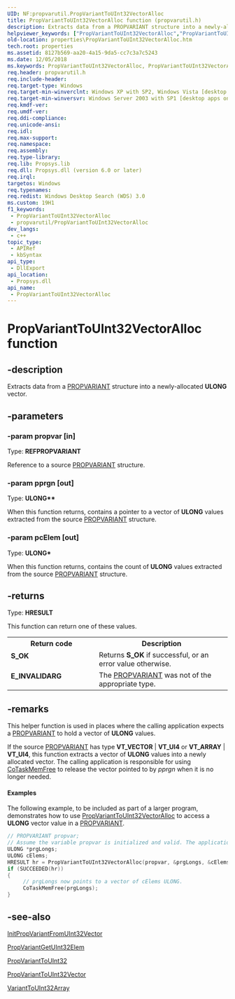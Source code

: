 ```yaml
---
UID: NF:propvarutil.PropVariantToUInt32VectorAlloc
title: PropVariantToUInt32VectorAlloc function (propvarutil.h)
description: Extracts data from a PROPVARIANT structure into a newly-allocated ULONG vector.
helpviewer_keywords: ["PropVariantToUInt32VectorAlloc","PropVariantToUInt32VectorAlloc function [Windows Properties]","_shell_PropVariantToUInt32VectorAlloc","properties.PropVariantToUInt32VectorAlloc","propvarutil/PropVariantToUInt32VectorAlloc","shell.PropVariantToUInt32VectorAlloc"]
old-location: properties\PropVariantToUInt32VectorAlloc.htm
tech.root: properties
ms.assetid: 8127b569-aa20-4a15-9da5-cc7c3a7c5243
ms.date: 12/05/2018
ms.keywords: PropVariantToUInt32VectorAlloc, PropVariantToUInt32VectorAlloc function [Windows Properties], _shell_PropVariantToUInt32VectorAlloc, properties.PropVariantToUInt32VectorAlloc, propvarutil/PropVariantToUInt32VectorAlloc, shell.PropVariantToUInt32VectorAlloc
req.header: propvarutil.h
req.include-header: 
req.target-type: Windows
req.target-min-winverclnt: Windows XP with SP2, Windows Vista [desktop apps only]
req.target-min-winversvr: Windows Server 2003 with SP1 [desktop apps only]
req.kmdf-ver: 
req.umdf-ver: 
req.ddi-compliance: 
req.unicode-ansi: 
req.idl: 
req.max-support: 
req.namespace: 
req.assembly: 
req.type-library: 
req.lib: Propsys.lib
req.dll: Propsys.dll (version 6.0 or later)
req.irql: 
targetos: Windows
req.typenames: 
req.redist: Windows Desktop Search (WDS) 3.0
ms.custom: 19H1
f1_keywords:
 - PropVariantToUInt32VectorAlloc
 - propvarutil/PropVariantToUInt32VectorAlloc
dev_langs:
 - c++
topic_type:
 - APIRef
 - kbSyntax
api_type:
 - DllExport
api_location:
 - Propsys.dll
api_name:
 - PropVariantToUInt32VectorAlloc
---
```


# PropVariantToUInt32VectorAlloc function


## -description

Extracts data from a <a href="https://docs.microsoft.com/windows/desktop/api/propidl/ns-propidl-propvariant">PROPVARIANT</a> structure into a newly-allocated <b>ULONG</b> vector.

## -parameters

### -param propvar [in]

Type: <b>REFPROPVARIANT</b>

Reference to a source <a href="https://docs.microsoft.com/windows/desktop/api/propidl/ns-propidl-propvariant">PROPVARIANT</a> structure.

### -param pprgn [out]

Type: <b>ULONG**</b>

When this function returns, contains a pointer to a vector of <b>ULONG</b> values extracted from the source <a href="https://docs.microsoft.com/windows/desktop/api/propidl/ns-propidl-propvariant">PROPVARIANT</a> structure.

### -param pcElem [out]

Type: <b>ULONG*</b>

When this function returns, contains the count of <b>ULONG</b> values extracted from the source <a href="https://docs.microsoft.com/windows/desktop/api/propidl/ns-propidl-propvariant">PROPVARIANT</a> structure.

## -returns

Type: <b>HRESULT</b>

This function can return one of these values.

<table>
<tr>
<th>Return code</th>
<th>Description</th>
</tr>
<tr>
<td width="40%">
<dl>
<dt><b>S_OK</b></dt>
</dl>
</td>
<td width="60%">
Returns <b>S_OK</b> if successful, or an error value otherwise.

</td>
</tr>
<tr>
<td width="40%">
<dl>
<dt><b>E_INVALIDARG</b></dt>
</dl>
</td>
<td width="60%">
The <a href="https://docs.microsoft.com/windows/desktop/api/propidl/ns-propidl-propvariant">PROPVARIANT</a> was not of the appropriate type.

</td>
</tr>
</table>

## -remarks

This helper function is used in places where the calling application expects a <a href="https://docs.microsoft.com/windows/desktop/api/propidl/ns-propidl-propvariant">PROPVARIANT</a> to hold a vector of <b>ULONG</b> values.

If the source <a href="https://docs.microsoft.com/windows/desktop/api/propidl/ns-propidl-propvariant">PROPVARIANT</a> has type <b>VT_VECTOR</b> | <b>VT_UI4</b> or <b>VT_ARRAY</b> | <b>VT_UI4</b>, this function extracts a vector of <b>ULONG</b> values into a newly allocated vector. The calling application is responsible for using <a href="https://docs.microsoft.com/windows/desktop/api/combaseapi/nf-combaseapi-cotaskmemfree">CoTaskMemFree</a> to release the vector pointed to by <i>pprgn</i> when it is no longer needed. 


#### Examples

The following example, to be included as part of a larger program, demonstrates how to use <a href="https://docs.microsoft.com/windows/desktop/api/propvarutil/nf-propvarutil-propvarianttouint32vectoralloc">PropVariantToUInt32VectorAlloc</a> to access a <b>ULONG</b> vector value in a <a href="https://docs.microsoft.com/windows/desktop/api/propidl/ns-propidl-propvariant">PROPVARIANT</a>.


```cpp
// PROPVARIANT propvar;
// Assume the variable propvar is initialized and valid. The application is expecting propvar to contain a vector of ULONG values.
ULONG *prgLongs;
ULONG cElems;
HRESULT hr = PropVariantToUInt32VectorAlloc(propvar, &prgLongs, &cElems);
if (SUCCEEDED(hr))
{
     // prgLongs now points to a vector of cElems ULONG.
     CoTaskMemFree(prgLongs);
}
```

## -see-also

<a href="https://docs.microsoft.com/windows/desktop/api/propvarutil/nf-propvarutil-initpropvariantfromuint32vector">InitPropVariantFromUInt32Vector</a>



<a href="https://docs.microsoft.com/windows/desktop/api/propvarutil/nf-propvarutil-propvariantgetuint32elem">PropVariantGetUInt32Elem</a>



<a href="https://docs.microsoft.com/windows/desktop/api/propvarutil/nf-propvarutil-propvarianttouint32">PropVariantToUInt32</a>



<a href="https://docs.microsoft.com/windows/desktop/api/propvarutil/nf-propvarutil-propvarianttouint32vector">PropVariantToUInt32Vector</a>



<a href="https://docs.microsoft.com/windows/desktop/api/propvarutil/nf-propvarutil-varianttouint32array">VariantToUInt32Array</a>

